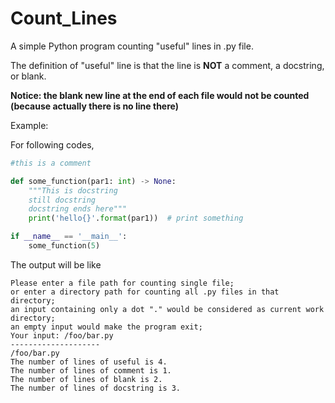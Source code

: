 # Count_Lines
A simple Python program counting "useful" lines in .py file.

The definition of "useful" line is that the line is **NOT** a comment, a docstring, or blank.

**Notice: the blank new line at the end of each file would not be counted (because actually there is no line there)**

Example:

For following codes,
```python
#this is a comment

def some_function(par1: int) -> None:
    """This is docstring
    still docstring
    docstring ends here"""
    print('hello{}'.format(par1))  # print something

if __name__ == '__main__':
    some_function(5)
```
The output will be like
```text
Please enter a file path for counting single file;
or enter a directory path for counting all .py files in that directory;
an input containing only a dot "." would be considered as current work directory;
an empty input would make the program exit;
Your input: /foo/bar.py
--------------------
/foo/bar.py
The number of lines of useful is 4.
The number of lines of comment is 1.
The number of lines of blank is 2.
The number of lines of docstring is 3.
```
